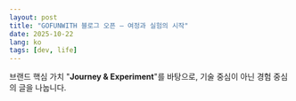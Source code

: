 ```yaml
---
layout: post
title: "GOFUNWITH 블로그 오픈 — 여정과 실험의 시작"
date: 2025-10-22
lang: ko
tags: [dev, life]
---
```


브랜드 핵심 가치 "**Journey & Experiment**"를 바탕으로, 기술 중심이 아닌 경험 중심의 글을 나눕니다.
